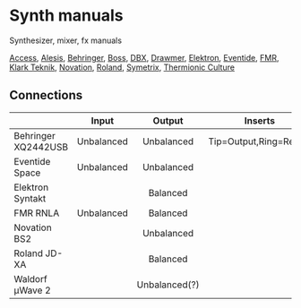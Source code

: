# Synth manuals

Synthesizer, mixer, fx manuals

[Access](../../tree/master/access/),
[Alesis](../../tree/master/alesis/),
[Behringer](../../tree/master/behringer/),
[Boss](../../tree/master/boss/),
[DBX](../../tree/master/dbx/),
[Drawmer](../../tree/master/drawmer/),
[Elektron](../../tree/master/elektron/),
[Eventide](../../tree/master/eventide/),
[FMR](../../tree/master/fmr/),
[Klark Teknik](../../tree/master/klark-teknik/),
[Novation](../../tree/master/novation/),
[Roland](../../tree/master/roland/),
[Symetrix](../../tree/master/symetrix/),
[Thermionic Culture](../../tree/master/thermionic-culture/)

## Connections

|                     | Input      | Output            | Inserts                |
|:--------------------|:----------:|:-----------------:|:----------------------:|
| Behringer XQ2442USB | Unbalanced | Unbalanced        | Tip=Output,Ring=Return
| Eventide Space      | Unbalanced | Unbalanced        |
| Elektron Syntakt    |            | Balanced          |
| FMR RNLA            | Unbalanced | Balanced          |    
| Novation BS2        |            | Unbalanced        |
| Roland JD-XA        |            | Balanced          |
| Waldorf µWave 2     |            | Unbalanced(?)     |


